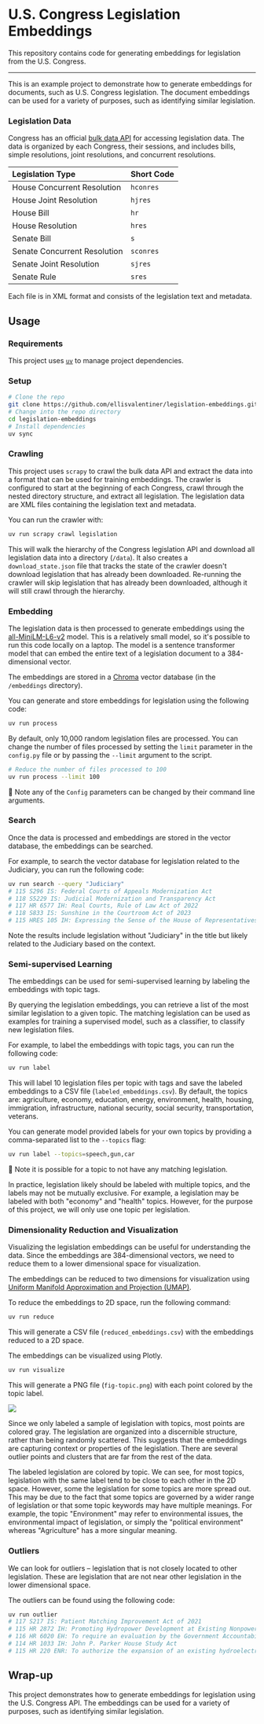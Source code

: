 # U.S. Congress Legislation Embeddings

This repository contains code for generating embeddings for legislation from the U.S. Congress.

***

This is an example project to demonstrate how to generate embeddings for documents, such as U.S. Congress legislation.
The document embeddings can be used for a variety of purposes, such as identifying similar legislation.

### Legislation Data

Congress has an official [bulk data API](https://www.govinfo.gov/bulkdata/) for accessing legislation data.
The data is organized by each Congress, their sessions, and includes bills, simple resolutions, joint resolutions, and concurrent resolutions.

| Legislation Type | Short Code |
|:-----------------|:-----------|
| House Concurrent Resolution | `hconres` |
| House Joint Resolution | `hjres` |
| House Bill | `hr` |
| House Resolution | `hres` |
| Senate Bill | `s` |
| Senate Concurrent Resolution | `sconres` |
| Senate Joint Resolution | `sjres` |
| Senate Rule | `sres` |

Each file is in XML format and consists of the legislation text and metadata.

## Usage

### Requirements

This project uses [`uv`](https://github.com/astral-sh/uv) to manage project dependencies.

### Setup

```bash
# Clone the repo
git clone https://github.com/ellisvalentiner/legislation-embeddings.git
# Change into the repo directory
cd legislation-embeddings
# Install dependencies
uv sync
```

### Crawling

This project uses `scrapy` to crawl the bulk data API and extract the data into a format that can be used for training embeddings.
The crawler is configured to start at the beginning of each Congress, crawl through the nested directory structure, and extract all legislation.
The legislation data are XML files containing the legislation text and metadata.

You can run the crawler with:

```bash
uv run scrapy crawl legislation
```

This will walk the hierarchy of the Congress legislation API and download all legislation data into a directory (`/data`).
It also creates a `download_state.json` file that tracks the state of the crawler doesn't download legislation that has already been downloaded.
Re-running the crawler will skip legislation that has already been downloaded, although it will still crawl through the hierarchy.

### Embedding

The legislation data is then processed to generate embeddings using the [all-MiniLM-L6-v2](https://huggingface.co/sentence-transformers/all-MiniLM-L6-v2) model.
This is a relatively small model, so it's possible to run this code locally on a laptop.
The model is a sentence transformer model that can embed the entire text of a legislation document to a 384-dimensional vector.

The embeddings are stored in a [Chroma](https://www.trychroma.com/) vector database (in the `/embeddings` directory).

You can generate and store embeddings for legislation using the following code:

```bash
uv run process
```

By default, only 10,000 random legislation files are processed.
You can change the number of files processed by setting the `limit` parameter in the `config.py` file or by passing the `--limit` argument to the script.

```bash
# Reduce the number of files processed to 100
uv run process --limit 100
```

:notebook: Note any of the `Config` parameters can be changed by their command line arguments.

### Search

Once the data is processed and embeddings are stored in the vector database, the embeddings can be searched.

For example, to search the vector database for legislation related to the Judiciary, you can run the following code:

```bash
uv run search --query "Judiciary"
# 115 S296 IS: Federal Courts of Appeals Modernization Act
# 118 S5229 IS: Judicial Modernization and Transparency Act
# 117 HR 6577 IH: Real Courts, Rule of Law Act of 2022
# 118 S833 IS: Sunshine in the Courtroom Act of 2023
# 115 HRES 105 IH: Expressing the Sense of the House of Representatives that an Independent Judiciary is Fundamental to American Democracy.
```

Note the results include legislation without "Judiciary" in the title but likely related to the Judiciary based on the context.

### Semi-supervised Learning

The embeddings can be used for semi-supervised learning by labeling the embeddings with topic tags.

By querying the legislation embeddings, you can retrieve a list of the most similar legislation to a given topic.
The matching legislation can be used as examples for training a supervised model, such as a classifier, to classify new legislation files.


For example, to label the embeddings with topic tags, you can run the following code:

```bash
uv run label
```

This will label 10 legislation files per topic with tags and save the labeled embeddings to a CSV file (`labeled_embeddings.csv`).
By default, the topics are: agriculture, economy, education, energy, environment, health, housing, immigration, infrastructure, national security, social security, transportation, veterans.

You can generate model provided labels for your own topics by providing a comma-separated list to the `--topics` flag:

```bash
uv run label --topics=speech,gun,car
```

:notebook: Note it is possible for a topic to not have any matching legislation.

In practice, legislation likely should be labeled with multiple topics, and the labels may not be mutually exclusive.
For example, a legislation may be labeled with both "economy" and "health" topics.
However, for the purpose of this project, we will only use one topic per legislation.

### Dimensionality Reduction and Visualization

Visualizing the legislation embeddings can be useful for understanding the data.
Since the embeddings are 384-dimensional vectors, we need to reduce them to a lower dimensional space for visualization.

The embeddings can be reduced to two dimensions for visualization using [Uniform Manifold Approximation and Projection (UMAP)](https://umap-learn.readthedocs.io/en/latest/).

To reduce the embeddings to 2D space, run the following command:

```bash
uv run reduce
```

This will generate a CSV file (`reduced_embeddings.csv`) with the embeddings reduced to a 2D space.

The embeddings can be visualized using Plotly.

```bash
uv run visualize
```

This will generate a PNG file (`fig-topic.png`) with each point colored by the topic label.

![](out/fig-topic.png)

Since we only labeled a sample of legislation with topics, most points are colored gray.
The legislation are organized into a discernible structure, rather than being randomly scattered.
This suggests that the embeddings are capturing context or properties of the legislation.
There are several outlier points and clusters that are far from the rest of the data.

The labeled legislation are colored by topic.
We can see, for most topics, legislation with the same label tend to be close to each other in the 2D space.
However, some the legislation for some topics are more spread out.
This may be due to the fact that some topics are governed by a wider range of legislation or that some topic keywords may have multiple meanings.
For example, the topic "Environment" may refer to environmental issues, the environmental impact of legislation, or simply the "political environment" whereas "Agriculture" has a more singular meaning.

### Outliers

We can look for outliers – legislation that is not closely located to other legislation.
These are legislation that are not near other legislation in the lower dimensional space.

The outliers can be found using the following code:

```bash
uv run outlier
# 117 S217 IS: Patient Matching Improvement Act of 2021
# 115 HR 2872 IH: Promoting Hydropower Development at Existing Nonpowered Dams Act
# 116 HR 6020 EH: To require an evaluation by the Government Accountability Office of the social, economic, and historic contributions that Minor League Baseball has made to American life and culture.
# 114 HR 1033 IH: John P. Parker House Study Act
# 115 HR 220 ENR: To authorize the expansion of an existing hydroelectric project, and for other purposes.
```

## Wrap-up

This project demonstrates how to generate embeddings for legislation using the U.S. Congress API.
The embeddings can be used for a variety of purposes, such as identifying similar legislation.
